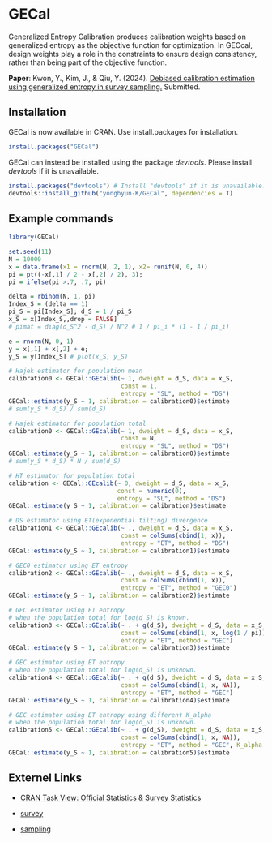 # GECal

Generalized Entropy Calibration produces calibration weights based on generalized entropy as the objective function for optimization. In GECcal, design weights play a role in the constraints to ensure design consistency, rather than being part of the objective function.

**Paper**: Kwon, Y., Kim, J., & Qiu, Y. (2024). [Debiased calibration estimation using generalized entropy in survey sampling.](https://arxiv.org/abs/2404.01076) Submitted.  

## Installation
GECal is now available in CRAN. Use install.packages for installation.
``` r
install.packages("GECal")
```

GECal can instead be installed using the package *devtools*. Please install *devtools* if it is unavailable.
``` r
install.packages("devtools") # Install "devtools" if it is unavailable.
devtools::install_github("yonghyun-K/GECal", dependencies = T)
```

## Example commands
``` r
library(GECal)

set.seed(11)
N = 10000
x = data.frame(x1 = rnorm(N, 2, 1), x2= runif(N, 0, 4))
pi = pt((-x[,1] / 2 - x[,2] / 2), 3);
pi = ifelse(pi >.7, .7, pi)

delta = rbinom(N, 1, pi)
Index_S = (delta == 1)
pi_S = pi[Index_S]; d_S = 1 / pi_S
x_S = x[Index_S,,drop = FALSE]
# pimat = diag(d_S^2 - d_S) / N^2 # 1 / pi_i * (1 - 1 / pi_i)

e = rnorm(N, 0, 1)
y = x[,1] + x[,2] + e;
y_S = y[Index_S] # plot(x_S, y_S)

# Hajek estimator for population mean
calibration0 <- GECal::GEcalib(~ 1, dweight = d_S, data = x_S,
                               const = 1, 
                               entropy = "SL", method = "DS")
GECal::estimate(y_S ~ 1, calibration = calibration0)$estimate 
# sum(y_S * d_S) / sum(d_S)

# Hajek estimator for population total
calibration0 <- GECal::GEcalib(~ 1, dweight = d_S, data = x_S,
                               const = N,
                               entropy = "SL", method = "DS")
GECal::estimate(y_S ~ 1, calibration = calibration0)$estimate 
# sum(y_S * d_S) * N / sum(d_S)

# HT estimator for population total
calibration <- GECal::GEcalib(~ 0, dweight = d_S, data = x_S,
                              const = numeric(0),
                              entropy = "SL", method = "DS")
GECal::estimate(y_S ~ 1, calibration = calibration)$estimate

# DS estimator using ET(exponential tilting) divergence
calibration1 <- GECal::GEcalib(~ ., dweight = d_S, data = x_S,
                               const = colSums(cbind(1, x)),
                               entropy = "ET", method = "DS")
GECal::estimate(y_S ~ 1, calibration = calibration1)$estimate

# GEC0 estimator using ET entropy
calibration2 <- GECal::GEcalib(~ ., dweight = d_S, data = x_S,
                               const = colSums(cbind(1, x)),
                               entropy = "ET", method = "GEC0")
GECal::estimate(y_S ~ 1, calibration = calibration2)$estimate

# GEC estimator using ET entropy 
# when the population total for log(d_S) is known.
calibration3 <- GECal::GEcalib(~ . + g(d_S), dweight = d_S, data = x_S,
                               const = colSums(cbind(1, x, log(1 / pi))),
                               entropy = "ET", method = "GEC")
GECal::estimate(y_S ~ 1, calibration = calibration3)$estimate

# GEC estimator using ET entropy 
# when the population total for log(d_S) is unknown.
calibration4 <- GECal::GEcalib(~ . + g(d_S), dweight = d_S, data = x_S,
                               const = colSums(cbind(1, x, NA)),
                               entropy = "ET", method = "GEC")
GECal::estimate(y_S ~ 1, calibration = calibration4)$estimate

# GEC estimator using ET entropy using different K_alpha
# when the population total for log(d_S) is unknown.
calibration5 <- GECal::GEcalib(~ . + g(d_S), dweight = d_S, data = x_S,
                               const = colSums(cbind(1, x, NA)),
                               entropy = "ET", method = "GEC", K_alpha = "log")
GECal::estimate(y_S ~ 1, calibration = calibration5)$estimate

```

## Externel Links
<!--
-->
- [CRAN Task View: Official Statistics & Survey Statistics](https://CRAN.R-project.org/view=OfficialStatistics)

- [survey](https://CRAN.R-project.org/package=survey)

- [sampling](https://CRAN.R-project.org/package=sampling)

<!--
- [laeken](https://CRAN.R-project.org/package=laeken)
-->
